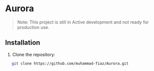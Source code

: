 # Aurora


> Note: This project is still in Active development and not ready for production use.


## Installation

1. Clone the repository:

```sh
   git clone https://github.com/muhammad-fiaz/Aurora.git
```
